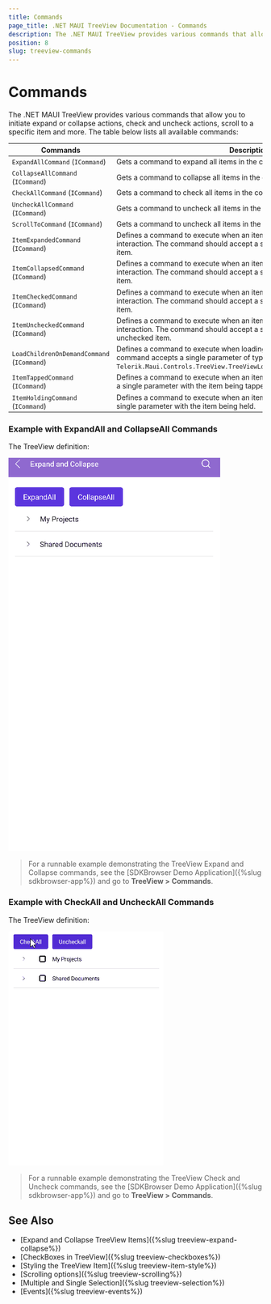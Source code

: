 ```yaml
---
title: Commands
page_title: .NET MAUI TreeView Documentation - Commands
description: The .NET MAUI TreeView provides various commands that allow you to initiate expand or collapse actions, check and uncheck actions, and to scroll to a specific item.
position: 8
slug: treeview-commands
---
```


# Commands

The .NET MAUI TreeView provides various commands that allow you to initiate expand or collapse actions, check and uncheck actions, scroll to a specific item and more. The table below lists all available commands:

| Commands | Description |
| -------- | ---------- |
| `ExpandAllCommand` (`ICommand`) | Gets a command to expand all items in the control. |
| `CollapseAllCommand` (`ICommand`) | Gets a command to collapse all items in the control. |
| `CheckAllCommand` (`ICommand`) | Gets a command to check all items in the control. |
| `UncheckAllCommand` (`ICommand`) | Gets a command to uncheck all items in the control. |
| `ScrollToCommand` (`ICommand`) | Gets a command to uncheck all items in the control. |
| `ItemExpandedCommand` (`ICommand`) | Defines a command to execute when an item is expanded after a user interaction. The command should accept a single parameter with the expanded item. |
| `ItemCollapsedCommand` (`ICommand`) | Defines a command to execute when an item is collapsed after a user interaction. The command should accept a single parameter with the collapsed item. |
| `ItemCheckedCommand` (`ICommand`) | Defines a command to execute when an item is checked after a user interaction. The command should accept a single parameter with the checked item. |
| `ItemUncheckedCommand` (`ICommand`) | Defines a command to execute when an item is unchecked after a user interaction. The command should accept a single parameter with the unchecked item. |
| `LoadChildrenOnDemandCommand` (`ICommand`) | Defines a command to execute when loading an item on demand. The command accepts a single parameter of type `Telerik.Maui.Controls.TreeView.TreeViewLoadChildrenOnDemandCommandContext`. |
| `ItemTappedCommand` (`ICommand`) | Defines a command to execute when an item is tapped. The command accepts a single parameter with the item being tapped. |
| `ItemHoldingCommand` (`ICommand`) | Defines a command to execute when an item is held. The command accepts a single parameter with the item being held. |


### Example with ExpandAll and CollapseAll Commands

The TreeView definition:

<snippet id='treeview-expand-collapse-commands'/>

![.NET MAUI TreeView Expand and Collapse](images/treeview-expand-collapse.gif)

> For a runnable example demonstrating the TreeView Expand and Collapse commands, see the [SDKBrowser Demo Application]({%slug sdkbrowser-app%}) and go to **TreeView > Commands**.

### Example with CheckAll and UncheckAll Commands

The TreeView definition:

<snippet id='treeview-check-uncheck-commands'/>

![.NET MAUI TreeView Check and Uncheck](images/treeview-check-uncheck-items.gif)

> For a runnable example demonstrating the TreeView Check and Uncheck commands, see the [SDKBrowser Demo Application]({%slug sdkbrowser-app%}) and go to **TreeView > Commands**.

## See Also

* [Expand and Collapse TreeView Items]({%slug treeview-expand-collapse%})
* [CheckBoxes in TreeView]({%slug treeview-checkboxes%})
* [Styling the TreeView Item]({%slug treeview-item-style%})
* [Scrolling options]({%slug treeview-scrolling%})
* [Multiple and Single Selection]({%slug treeview-selection%})
* [Events]({%slug treeview-events%})